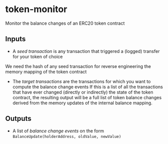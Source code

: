 # token-monitor
Monitor the balance changes of an ERC20 token contract

## Inputs
- A *seed transaction* is any transaction that triggered a (logged) transfer for your token of choice

We need the hash of any seed transaction for reverse engineering the memory mapping of the token contract

- The *target transactions* are the transactions for which you want to compute the balance change events
If this is a list of all the transactions that have ever changed (directly or indirectly) the state of the token contract, the resulting output will be a full list of token balance changes derived from the memory updates of the internal balance mapping.

## Outputs
- A list of *balance change events* on the form `BalanceUpdate(holderAddress, oldValue, newValue)`

